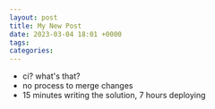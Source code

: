 ```yaml
---
layout: post
title: My New Post
date: 2023-03-04 18:01 +0000
tags:   
categories:
---
```


* ci? what's that?
* no process to merge changes
* 15 minutes writing the solution, 7 hours deploying
